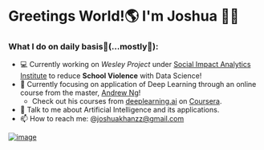 # Greetings World!:earth_americas: I'm Joshua :wave::grin:

### **What I do on daily basis:thinking:(...mostly:rofl:):**

- :computer: Currently working on  _Wesley Project_ under [Social Impact Analytics Institute](https://www.siainstitute.org/) to reduce **School Violence** with Data Science!
- 🌱 Currently focusing on application of Deep Learning through an online course from the master, [Andrew Ng](https://www.andrewng.org/)!
   - Check out his courses from [deeplearning.ai](https://www.deeplearning.ai/) on [Coursera](https://www.coursera.org/instructor/andrewng).
- 💬 Talk to me about Artificial Intelligence and its applications.
- 📫 How to reach me: @joshuakhanzz@gmail.com

[![image](https://www.google.com/search?q=linkedin+icon+svg&rlz=1C1CHBF_enUS793US793&sxsrf=ALeKk01xL2uXRMXL1ZmG6pJTVhMcsPs5sQ:1609375540491&tbm=isch&source=iu&ictx=1&fir=DJlxmzNRL21gPM%252CvLBuaTBzrfpOUM%252C_&vet=1&usg=AI4_-kRyqXik--pDWAzDh-_jC7kDPQ6pvg&sa=X&ved=2ahUKEwiNpJqL__btAhWkCjQIHdxcCSoQ9QF6BAgKEAE&biw=1536&bih=722#imgrc=DJlxmzNRL21gPM)](https://www.linkedin.com/in/joshkan/)


